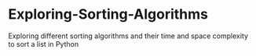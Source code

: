 # Exploring-Sorting-Algorithms

Exploring different sorting algorithms and their time and space complexity to sort a list in Python
